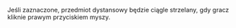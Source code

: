 Jeśli zaznaczone, przedmiot dystansowy będzie ciągle strzelany, gdy gracz kliknie prawym przyciskiem myszy.